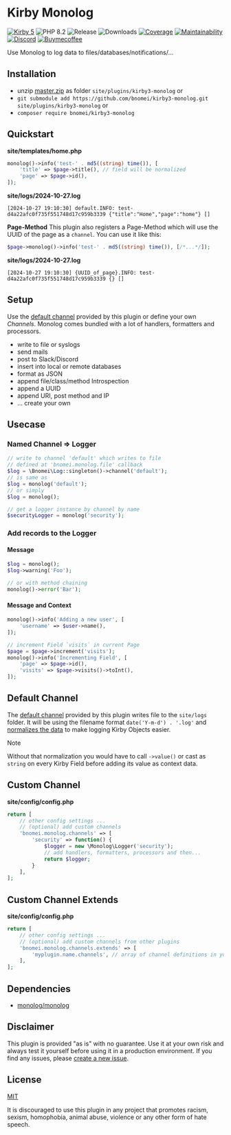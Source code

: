 # Kirby Monolog

[![Kirby 5](https://flat.badgen.net/badge/Kirby/5?color=ECC748)](https://getkirby.com)
![PHP 8.2](https://flat.badgen.net/badge/PHP/8.2?color=4E5B93&icon=php&label)
![Release](https://flat.badgen.net/packagist/v/bnomei/kirby3-monolog?color=ae81ff&icon=github&label)
![Downloads](https://flat.badgen.net/packagist/dt/bnomei/kirby3-monolog?color=272822&icon=github&label)
[![Coverage](https://flat.badgen.net/codeclimate/coverage/bnomei/kirby3-monolog?icon=codeclimate&label)](https://codeclimate.com/github/bnomei/kirby3-monolog)
[![Maintainability](https://flat.badgen.net/codeclimate/maintainability/bnomei/kirby3-monolog?icon=codeclimate&label)](https://codeclimate.com/github/bnomei/kirby3-monolog/issues)
[![Discord](https://flat.badgen.net/badge/discord/bnomei?color=7289da&icon=discord&label)](https://discordapp.com/users/bnomei)
[![Buymecoffee](https://flat.badgen.net/badge/icon/donate?icon=buymeacoffee&color=FF813F&label)](https://www.buymeacoffee.com/bnomei)

Use Monolog to log data to files/databases/notifications/...

## Installation

- unzip [master.zip](https://github.com/bnomei/kirby3-monolog/archive/master.zip) as folder `site/plugins/kirby3-monolog` or
- `git submodule add https://github.com/bnomei/kirby3-monolog.git site/plugins/kirby3-monolog` or
- `composer require bnomei/kirby3-monolog`

## Quickstart

**site/templates/home.php**
```php
monolog()->info('test-' . md5((string) time()), [
    'title' => $page->title(), // field will be normalized
    'page' => $page->id(),
]);
```

**site/logs/2024-10-27.log**
```log
[2024-10-27 19:10:30] default.INFO: test-d4a22afc0f735f551748d17c959b3339 {"title":"Home","page":"home"} []
```

**Page-Method**
This plugin also registers a Page-Method which will use the UUID of the page as a `channel`. You can use it like this:

```php
$page->monolog()->info('test-' . md5((string) time()), [/*...*/]);
```

**site/logs/2024-10-27.log**
```log
[2024-10-27 19:10:30] {UUID_of_page}.INFO: test-d4a22afc0f735f551748d17c959b3339 {} []
```

## Setup

Use the [default channel](https://github.com/bnomei/kirby3-monolog/blob/master/index.php#L11) provided by this plugin or define your own *Channels*. Monolog comes bundled with a lot of handlers, formatters and processors.

- write to file or syslogs
- send mails
- post to Slack/Discord
- insert into local or remote databases
- format as JSON
- append file/class/method Introspection
- append a UUID
- append URI, post method and IP
- ... create your own

## Usecase

### Named Channel => Logger

```php
// write to channel 'default' which writes to file 
// defined at 'bnomei.monolog.file' callback 
$log = \Bnomei\Log::singleton()->channel('default');
// is same as
$log = monolog('default');
// or simply
$log = monolog();

// get a logger instance by channel by name
$securityLogger = monolog('security');
```

### Add records to the Logger

#### Message
```php
$log = monolog();
$log->warning('Foo');

// or with method chaining
monolog()->error('Bar');
```

#### Message and Context
```php
monolog()->info('Adding a new user', [
    'username' => $user->name(),
]);

// increment Field `visits` in current Page
$page = $page->increment('visits');
monolog()->info('Incrementing Field', [
    'page' => $page->id(),
    'visits' => $page->visits()->toInt(),
]);
```

## Default Channel

The [default channel](https://github.com/bnomei/kirby3-monolog/blob/master/index.php#L11) provided by this plugin writes file to the `site/logs` folder. It will be using the filename format `date('Y-m-d') . '.log'` and [normalizes the data](https://github.com/bnomei/kirby3-monolog/blob/master/classes/KirbyFormatter.php) to make logging Kirby Objects easier.

> [!NOTE]
> Without that normalization you would have to call `->value()` or cast as `string` on every Kirby Field before adding its value as context data.

## Custom Channel

**site/config/config.php**
```php
return [
    // other config settings ...
    // (optional) add custom channels
    'bnomei.monolog.channels' => [
        'security' => function() {
            $logger = new \Monolog\Logger('security');
            // add handlers, formatters, processors and then...
            return $logger; 
        }
    ],
];
```

## Custom Channel Extends

**site/config/config.php**
```php
return [
    // other config settings ...
    // (optional) add custom channels from other plugins
    'bnomei.monolog.channels.extends' => [
        'myplugin.name.channels', // array of channel definitions in your other option
    ],
];
```

## Dependencies

- [monolog/monolog](https://github.com/monolog/monolog)

## Disclaimer

This plugin is provided "as is" with no guarantee. Use it at your own risk and always test it yourself before using it in a production environment. If you find any issues, please [create a new issue](https://github.com/bnomei/kirby3-monolog/issues/new).

## License

[MIT](https://opensource.org/licenses/MIT)

It is discouraged to use this plugin in any project that promotes racism, sexism, homophobia, animal abuse, violence or any other form of hate speech.
